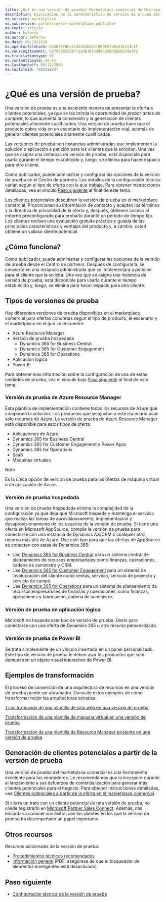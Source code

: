 ```yaml
---
title: ¿Qué es una versión de prueba? Marketplace comercial de Microsoft
description: Explicación de la característica de versión de prueba del marketplace
ms.service: marketplace
ms.subservice: partnercenter-marketplace-publisher
ms.topic: article
author: keferna
ms.author: keferna
ms.date: 06/19/2020
ms.openlocfilehash: bd3b77f80a414dd3db1d5106929fa0e215e34c1f
ms.sourcegitcommit: b8702065338fc1ed81bfed082650b5b58234a702
ms.translationtype: HT
ms.contentlocale: es-ES
ms.lasthandoff: 08/11/2020
ms.locfileid: "88121874"
---
```

# <a name="what-is-a-test-drive"></a>¿Qué es una versión de prueba?

Una versión de prueba es una excelente manera de presentar la oferta a clientes potenciales, ya que se les brinda la oportunidad de *probar antes de comprar*, lo que aumenta la conversión y la generación de clientes potenciales altamente cualificados. Una versión de prueba hace que el producto cobre vida en un escenario de implementación real, además de generar clientes potenciales altamente cualificados.

Las versiones de prueba son instancias administradas que implementan la solución o aplicación a petición para los clientes que la solicitan. Una vez que se asigna una instancia de versión de prueba, está disponible para usarla durante el tiempo establecido y, luego, se elimina para hacer espacio para otro cliente.

Como publicador, puede administrar y configurar las opciones de la versión de prueba en el Centro de partners. Los detalles de la configuración técnica varían según el tipo de oferta con la que trabaje. Para obtener instrucciones detalladas, vea el vínculo [Paso siguiente](#next-step) al final de este tema.

Los clientes potenciales descubren la versión de prueba en el marketplace comercial. Proporcionan su información de contacto y aceptan los términos y la directiva de privacidad de la oferta y, después, obtienen acceso al entorno preconfigurado para probarlo durante un período de tiempo fijo. Los clientes reciben una evaluación gratuita práctica y guiada de las principales características y ventajas del producto y, a cambio, usted obtiene un valioso cliente potencial.

## <a name="how-does-it-work"></a>¿Cómo funciona?

Como publicador, puede administrar y configurar las opciones de la versión de prueba desde el Centro de partners. Después de configurarla, se convierte en una instancia administrada que se implementará a petición para el cliente que la solicita. Una vez que se asigna una instancia de versión de prueba, está disponible para usarla durante el tiempo establecido y, luego, se elimina para hacer espacio para otro cliente.

## <a name="types-of-test-drives"></a>Tipos de versiones de prueba

Hay diferentes versiones de prueba disponibles en el marketplace comercial para ofertas concretas según el tipo de producto, el escenario y el marketplace en el que se encuentre:

- Azure Resource Manager
- Versión de prueba hospedada
    - Dynamics 365 for Business Central
    - Dynamics 365 for Customer Engagement
    - Dynamics 365 for Operations
- Aplicación lógica
- Power BI

Para obtener más información sobre la configuración de una de estas unidades de prueba, vea el vínculo bajo [Paso siguiente](#next-step) al final de este tema.

### <a name="azure-resource-manager-test-drive"></a>Versión de prueba de Azure Resource Manager

Esta plantilla de implementación contiene todos los recursos de Azure que componen la solución. Los productos que se ajustan a este escenario usan solo recursos de Azure. La versión de prueba de Azure Resource Manager está disponible para estos tipos de oferta: 

- Aplicaciones de Azure
- Dynamics 365 for Business Central
- Dynamics 365 for Customer Engagement y Power Apps
- Dynamics 365 for Operations
- SaaS
- Máquinas virtuales

>[!NOTE]
>Es la única opción de versión de prueba para las ofertas de máquina virtual o de aplicación de Azure.

### <a name="hosted-test-drive"></a>Versión de prueba hospedada

Una versión de prueba hospedada elimina la complejidad de la configuración ya que deja que Microsoft hospede y mantenga el servicio que realiza las tareas de aprovisionamiento, implementación y desaprovisionamiento de los usuarios de la versión de prueba. Si tiene una oferta en Microsoft AppSource, compile la versión de prueba para conectarse con una instancia de Dynamics AX/CRM o cualquier otro recurso más allá de Azure. Use este tipo para que las ofertas de AppSource se conecten con estas de Dynamics 365:

- Use [Dynamics 365 for Business Central](partner-center-portal/create-new-operations-offer.md) para un sistema central de planeamiento de recursos empresariales como finanzas, operaciones, cadena de suministro y CRM.
- Use [Dynamics 365 for Customer Engagement](partner-center-portal/create-new-customer-engagement-offer.md) para un sistema de involucración del cliente como ventas, servicio, servicio de proyecto y servicio de campo.
- Use [Dynamics 365 for Operations](partner-center-portal/create-new-operations-offer.md) para un sistema de planeamiento de recursos empresariales de finanzas y operaciones, como finanzas, operaciones y fabricación, cadena de suministro.

### <a name="logic-app-test-drive"></a>Versión de prueba de aplicación lógica

Microsoft no hospeda este tipo de versión de prueba. Úselo para conectarse con una oferta de Dynamics 365 u otro recurso personalizado.

### <a name="power-bi-test-drive"></a>Versión de prueba de Power BI

Se trata simplemente de un vínculo insertado en un panel personalizado. Este tipo de versión de prueba lo deben usar los productos que solo demuestren un objeto visual interactivo de Power BI.

## <a name="transforming-examples"></a>Ejemplos de transformación

El proceso de conversión de una arquitectura de recursos en una versión de prueba puede ser abrumador. Consulte estos ejemplos de cómo transformar mejor las arquitecturas actuales.

[Transformación de una plantilla de sitio web en una versión de prueba](https://github.com/Azure/AzureTestDrive/wiki/Transforming-Website-Deployment-Template-for-Test-Drive)

[Transformación de una plantilla de máquina virtual en una versión de prueba](https://github.com/Azure/AzureTestDrive/wiki/Transforming-Virtual-Machine-Deployment-Template-for-Test-Drive)

[Transformación de una plantilla de Resource Manager existente en una versión de prueba](https://github.com/Azure/AzureTestDrive/wiki/Deploying-Existing-Solutions)

## <a name="generate-leads-from-your-test-drive"></a>Generación de clientes potenciales a partir de la versión de prueba

Una versión de prueba del marketplace comercial es una herramienta excelente para los vendedores. Le recomendamos que la incorpore durante al lanzamiento a sus esfuerzos de comercialización para generar más clientes potenciales para el negocio. Para obtener instrucciones detalladas, vea [Clientes potenciales a partir de la oferta en el marketplace comercial](https://github.com/MicrosoftDocs/azure-docs/blob/master/articles/marketplace/partner-center-portal/commercial-marketplace-get-customer-leads.md).

Si cierra un trato con un cliente potencial de una versión de prueba, no olvide registrarlo en [Microsoft Partner Sales Connect](https://support.microsoft.com/help/3155788/getting-started-with-microsoft-partner-sales-connect). Además, nos encantaría conocer sus éxitos con los clientes en los que la versión de prueba ha desempeñado un papel importante.

## <a name="other-resources"></a>Otros recursos

Recursos adicionales de la versión de prueba:

- [Procedimientos técnicos recomendados](https://github.com/Azure/AzureTestDrive/wiki/Test-Drive-Best-Practices)
- [Información general](https://assetsprod.microsoft.com/mpn/azure-marketplace-appsource-test-drives.pdf) (PDF, asegúrese de que el bloqueador de elementos emergentes está desactivado)

## <a name="next-step"></a>Paso siguiente

- [Configuración técnica de la versión de prueba](test-drive-technical-configuration.md)
